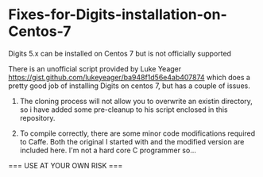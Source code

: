 # Fixes-for-Digits-installation-on-Centos-7
Digits 5.x can be installed on Centos 7 but is not officially supported

There is an unofficial script provided by Luke Yeager https://gist.github.com/lukeyeager/ba948f1d56e4ab407874 which does a pretty good job of installing Digits on centos 7, but has a couple of issues. 

1. The cloning process will not allow you to overwrite an existin directory, so i have added some pre-cleanup to his script enclosed in this repository.

2. To compile correctly, there are some minor code modifications required to Caffe. Both the original I started with and the modified version are included here. I'm not a hard core C programmer so... 

=== USE AT YOUR OWN RISK ===
